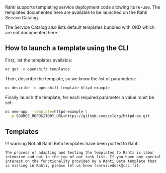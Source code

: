 Rahti supports templating service deployment code allowing its re-use. The
templates documented here are available to be launched on the Rahti Service
Catalog.

The Service Catalog also lists default templates bundled with OKD which are not
documented here.

## How to launch a template using the CLI

First, list the templates available:

```bash
oc get -n openshift templates
```

Then, describe the template, so we know the list of parameters:

```bash
oc describe -n openshift template httpd-example
```

Finally launch the template, for each required parameter a value must be set:

```bash
oc new-app --template=httpd-example \
  -p SOURCE_REPOSITORY_URL=https://github.com/sclorg/httpd-ex.git
```

## Templates

!!! warning
    Not all Rahti Beta templates have been ported to Rahti.

    The process of adapting and testing the templates to Rahti is labor intensive and not in the top of our task list. If you have any special interest on the functionality provided by a Rahti Beta template that is missing in Rahti, please let us know (servicedesk@csc.fi).

